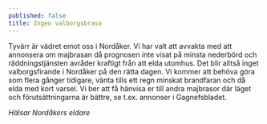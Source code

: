 ```yaml
---
published: false
title: Ingen valborgsbrasa
---
```

Tyvärr är vädret emot oss i Nordåker. Vi har valt att avvakta med att annonsera om majbrasan då prognosen inte visat på minsta nederbörd och räddningstjänsten avråder kraftigt från att elda utomhus. Det blir alltså inget valborgsfirande i Nordåker på den rätta dagen. Vi kommer att behöva göra som flera gånger tidigare, vänta tills ett regn minskat brandfaran och då elda med kort varsel. Vi ber att få hänvisa er till andra majbrasor där läget och förutsättningarna är bättre, se t.ex. annonser i Gagnefsbladet.

*Hälsar Nordåkers eldare*
